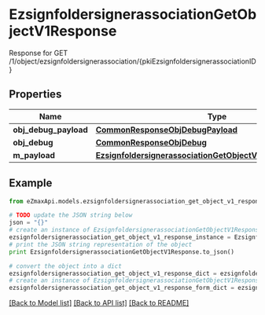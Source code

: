 # EzsignfoldersignerassociationGetObjectV1Response

Response for GET /1/object/ezsignfoldersignerassociation/{pkiEzsignfoldersignerassociationID}

## Properties

Name | Type | Description | Notes
------------ | ------------- | ------------- | -------------
**obj_debug_payload** | [**CommonResponseObjDebugPayload**](CommonResponseObjDebugPayload.md) |  | 
**obj_debug** | [**CommonResponseObjDebug**](CommonResponseObjDebug.md) |  | [optional] 
**m_payload** | [**EzsignfoldersignerassociationGetObjectV1ResponseMPayload**](EzsignfoldersignerassociationGetObjectV1ResponseMPayload.md) |  | 

## Example

```python
from eZmaxApi.models.ezsignfoldersignerassociation_get_object_v1_response import EzsignfoldersignerassociationGetObjectV1Response

# TODO update the JSON string below
json = "{}"
# create an instance of EzsignfoldersignerassociationGetObjectV1Response from a JSON string
ezsignfoldersignerassociation_get_object_v1_response_instance = EzsignfoldersignerassociationGetObjectV1Response.from_json(json)
# print the JSON string representation of the object
print EzsignfoldersignerassociationGetObjectV1Response.to_json()

# convert the object into a dict
ezsignfoldersignerassociation_get_object_v1_response_dict = ezsignfoldersignerassociation_get_object_v1_response_instance.to_dict()
# create an instance of EzsignfoldersignerassociationGetObjectV1Response from a dict
ezsignfoldersignerassociation_get_object_v1_response_form_dict = ezsignfoldersignerassociation_get_object_v1_response.from_dict(ezsignfoldersignerassociation_get_object_v1_response_dict)
```
[[Back to Model list]](../README.md#documentation-for-models) [[Back to API list]](../README.md#documentation-for-api-endpoints) [[Back to README]](../README.md)


